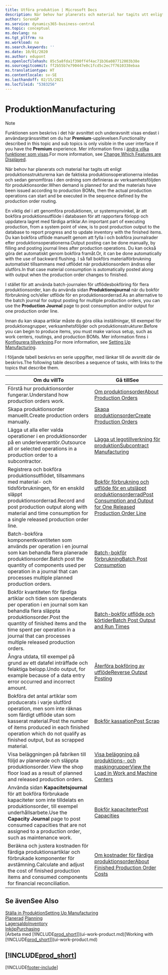 ```yaml
---
title: Utföra produktion | Microsoft Docs
description: När behov har planerats och material har tagits utt enligt produktionsstrukturerna kan de faktiska produktionsoperationerna inledas och sedan genomföras i den ordning som definieras av verksamhetsföljden för produktionsorder.
author: SorenGP
ms.service: dynamics365-business-central
ms.topic: conceptual
ms.devlang: na
ms.tgt_pltfrm: na
ms.workload: na
ms.search.keywords: ''
ms.date: 10/01/2020
ms.author: edupont
ms.openlocfilehash: 85c5a8fda1f390ff4f4ac71b36a087712003b38e
ms.sourcegitcommit: ff2b55b7e790447e0c1fcd5c2ec7f7610338ebaa
ms.translationtype: HT
ms.contentlocale: sv-SE
ms.lasthandoff: 02/15/2021
ms.locfileid: "5383256"
---
```

# <a name="manufacturing"></a><span data-ttu-id="026f2-103">Produktion</span><span class="sxs-lookup"><span data-stu-id="026f2-103">Manufacturing</span></span>
> [!NOTE]
> <span data-ttu-id="026f2-104">Funktionen som beskrivs i det här avsnittet och underavsnitt visas endast i användargränssnittet om du har **Premium**-upplevelsen.</span><span class="sxs-lookup"><span data-stu-id="026f2-104">Functionality described in this topic and sub topics is only visible in the user interface if you have the **Premium** experience.</span></span> <span data-ttu-id="026f2-105">Mer information finns i [ändra vilka funktioner som visas](ui-experiences.md).</span><span class="sxs-lookup"><span data-stu-id="026f2-105">For more information, see [Change Which Features are Displayed](ui-experiences.md).</span></span>

<span data-ttu-id="026f2-106">När behov har planerats och material har tagits utt enligt produktionsstrukturerna kan de faktiska produktionsoperationerna inledas och sedan genomföras i den ordning som definieras av verksamhetsföljden för produktionsorder.</span><span class="sxs-lookup"><span data-stu-id="026f2-106">When demand is planned for and the materials have been issued according to production BOMs, then the actual production operations can start and be executed in the sequence defined by the production order routing.</span></span>  

<span data-ttu-id="026f2-107">En viktig del i att genomföra produktionen, ur systemsynvinkel, är att bokföra produktionsutflöde i databasen för att rapportera förlopp och uppdatera lagret med färdiga artiklar.</span><span class="sxs-lookup"><span data-stu-id="026f2-107">An important part of executing production, from a system point of view, is to post production output to the database to report progress and to update inventory with the finished items.</span></span> <span data-ttu-id="026f2-108">Du kan bokföra utflöde manuellt genom att fylla i och bokföra journalrader efter produktionsoperationerna.</span><span class="sxs-lookup"><span data-stu-id="026f2-108">Output posting can be done manually, by filling and posting journal lines after production operations.</span></span> <span data-ttu-id="026f2-109">Du kan också göra det automatiskt genom bokföra framåt.</span><span class="sxs-lookup"><span data-stu-id="026f2-109">Or, it can be done automatically with the use of backward flushing.</span></span> <span data-ttu-id="026f2-110">I så fall bokförs materialförbrukning automatiskt tillsammans med utflödet när produktionsordern ändras eller slutförs.</span><span class="sxs-lookup"><span data-stu-id="026f2-110">In that case material consumption is automatically posted along with output when the production order changes to finished.</span></span>  

<span data-ttu-id="026f2-111">I stället för att använda batch-journalen för utflödesbokföring för flera produktionsorder, kan du använda sidan **Produktionsjournal** när du bokför förbrukning och/eller utflöde för en produktionsorderrad.</span><span class="sxs-lookup"><span data-stu-id="026f2-111">As an alternative to the batch journal for output posting for multiple production orders, you can use the **Production Journal** page to post consumption and/or output for one production order line.</span></span>

<span data-ttu-id="026f2-112">Innan du kan skapa artiklar måste du göra olika inställningar, till exempel för produktionsgrupper, verksamhetsföljder och produktionsstrukturer.</span><span class="sxs-lookup"><span data-stu-id="026f2-112">Before you can begin to produce items, you must make various setup, such as work centers, routings, and production BOMs.</span></span> <span data-ttu-id="026f2-113">Mer information finns i [Konfigurera tillverkning](production-configure-production-processes.md).</span><span class="sxs-lookup"><span data-stu-id="026f2-113">For more information, see [Setting Up Manufacturing](production-configure-production-processes.md).</span></span>

<span data-ttu-id="026f2-114">I följande tabell beskrivs en serie uppgifter, med länkar till de avsnitt där de beskrivs.</span><span class="sxs-lookup"><span data-stu-id="026f2-114">The following table describes a sequence of tasks, with links to the topics that describe them.</span></span>   

|<span data-ttu-id="026f2-115">**Om du vill**</span><span class="sxs-lookup"><span data-stu-id="026f2-115">**To**</span></span>|<span data-ttu-id="026f2-116">**Gå till**</span><span class="sxs-lookup"><span data-stu-id="026f2-116">**See**</span></span>|  
|------------|-------------|  
|<span data-ttu-id="026f2-117">Förstå hur produktionsorder fungerar.</span><span class="sxs-lookup"><span data-stu-id="026f2-117">Understand how production orders work.</span></span>|[<span data-ttu-id="026f2-118">Om produktionsorder</span><span class="sxs-lookup"><span data-stu-id="026f2-118">About Production Orders</span></span>](production-about-production-orders.md)|
|<span data-ttu-id="026f2-119">Skapa produktionsorder manuellt.</span><span class="sxs-lookup"><span data-stu-id="026f2-119">Create production orders manually.</span></span>|[<span data-ttu-id="026f2-120">Skapa produktionsorder</span><span class="sxs-lookup"><span data-stu-id="026f2-120">Create Production Orders</span></span>](production-how-to-create-production-orders.md)|
|<span data-ttu-id="026f2-121">Lägga ut alla eller valda operationer i en produktionsorder på en underleverantör.</span><span class="sxs-lookup"><span data-stu-id="026f2-121">Outsource all or selected operations in a production order to a subcontractor.</span></span>|[<span data-ttu-id="026f2-122">Lägga ut legotillverkning för produktion</span><span class="sxs-lookup"><span data-stu-id="026f2-122">Subcontract Manufacturing</span></span>](production-how-to-subcontract-manufacturing.md)|
|<span data-ttu-id="026f2-123">Registrera och bokföra produktionsutflödet, tillsammans med material- och tidsförbrukningen, för en enskild släppt produktionsorderrad.</span><span class="sxs-lookup"><span data-stu-id="026f2-123">Record and post production output along with material and time consumption for a single released production order line.</span></span>|[<span data-ttu-id="026f2-124">Bokför förbrukning och utflöde för en utsläppt produktionsorderrad</span><span class="sxs-lookup"><span data-stu-id="026f2-124">Post Consumption and Output for One Released Production Order Line</span></span>](production-how-to-register-consumption-and-output.md)|  
|<span data-ttu-id="026f2-125">Batch-bokföra komponentkvantiteten som används per operation i en journal som kan behandla flera planerade produktionsorder.</span><span class="sxs-lookup"><span data-stu-id="026f2-125">Batch post the quantity of components used per operation in a journal that can processes multiple planned production orders.</span></span>|[<span data-ttu-id="026f2-126">Batch-bokför förbrukning</span><span class="sxs-lookup"><span data-stu-id="026f2-126">Batch Post Consumption</span></span>](production-how-to-post-consumption.md)|
|<span data-ttu-id="026f2-127">Bokför kvantiteten för färdiga artiklar och tiden som spenderats per operation i en journal som kan behandla flera släppta produktionsorder.</span><span class="sxs-lookup"><span data-stu-id="026f2-127">Post the quantity of finished items and the time spent per operation in a journal that can processes multiple released production orders.</span></span>|[<span data-ttu-id="026f2-128">Batch-bokför utflöde och körtider</span><span class="sxs-lookup"><span data-stu-id="026f2-128">Batch Post Output and Run Times</span></span>](production-how-to-post-output-quantity.md)|
|<span data-ttu-id="026f2-129">Ångra utdata, till exempel på grund av ett datafel inträffade och felaktiga belopp.</span><span class="sxs-lookup"><span data-stu-id="026f2-129">Undo output, for example because of a data entry error occurred and incorrect amount.</span></span>  |[<span data-ttu-id="026f2-130">Återföra bokföring av utflöde</span><span class="sxs-lookup"><span data-stu-id="026f2-130">Reverse Output Posting</span></span>](production-how-to-reverse-output-posting.md)|  
|<span data-ttu-id="026f2-131">Bokföra det antal artiklar som producerats i varje slutförd operation, men som inte räknas som färdigt utflöde utan som kasserat material.</span><span class="sxs-lookup"><span data-stu-id="026f2-131">Post the number of items produced in each finished operation which do not qualify as finished output, but as scrapped material.</span></span>|[<span data-ttu-id="026f2-132">Bokför kassation</span><span class="sxs-lookup"><span data-stu-id="026f2-132">Post Scrap</span></span>](production-how-to-post-scrap.md)|
|<span data-ttu-id="026f2-133">Visa beläggningen på fabriken till följd av planerade och släppta produktionsorder.</span><span class="sxs-lookup"><span data-stu-id="026f2-133">View the shop floor load as a result of planned and released production orders.</span></span>|[<span data-ttu-id="026f2-134">Visa beläggning på produktions- och maskingrupper</span><span class="sxs-lookup"><span data-stu-id="026f2-134">View the Load in Work and Machine Centers</span></span>](production-how-to-view-the-load-on-work-centers.md)|      
|<span data-ttu-id="026f2-135">Använda sidan **Kapacitetsjournal** för att bokföra förbrukade kapaciteter som inte tilldelats en produktionsorder, till exempel underhållsarbete.</span><span class="sxs-lookup"><span data-stu-id="026f2-135">Use the **Capacity Journal** page to post consumed capacities that are not assigned to a production order, such as maintenance work.</span></span>|[<span data-ttu-id="026f2-136">Bokför kapaciteter</span><span class="sxs-lookup"><span data-stu-id="026f2-136">Post Capacities</span></span>](production-how-to-post-capacities.md)|  
|<span data-ttu-id="026f2-137">Beräkna och justera kostnaden för färdiga produktionsartiklar och förbrukade komponenter för avstämning.</span><span class="sxs-lookup"><span data-stu-id="026f2-137">Calculate and adjust the cost of finished production items and consumed components for financial reconciliation.</span></span>|[<span data-ttu-id="026f2-138">Om kostnader för färdiga produktionsorder</span><span class="sxs-lookup"><span data-stu-id="026f2-138">About Finished Production Order Costs</span></span>](finance-about-finished-production-order-costs.md)|  

## <a name="see-also"></a><span data-ttu-id="026f2-139">Se även</span><span class="sxs-lookup"><span data-stu-id="026f2-139">See Also</span></span>  
[<span data-ttu-id="026f2-140">Ställa in Produktion</span><span class="sxs-lookup"><span data-stu-id="026f2-140">Setting Up Manufacturing</span></span>](production-configure-production-processes.md)  
<span data-ttu-id="026f2-141">[Planerad](production-planning.md)    </span><span class="sxs-lookup"><span data-stu-id="026f2-141">[Planning](production-planning.md)    </span></span>  
[<span data-ttu-id="026f2-142">Lagersaldo</span><span class="sxs-lookup"><span data-stu-id="026f2-142">Inventory</span></span>](inventory-manage-inventory.md)  
[<span data-ttu-id="026f2-143">Inköp</span><span class="sxs-lookup"><span data-stu-id="026f2-143">Purchasing</span></span>](purchasing-manage-purchasing.md)  
<span data-ttu-id="026f2-144">[Arbeta med [!INCLUDE[prod_short](includes/prod_short.md)]](ui-work-product.md)</span><span class="sxs-lookup"><span data-stu-id="026f2-144">[Working with [!INCLUDE[prod_short](includes/prod_short.md)]](ui-work-product.md)</span></span>

## [!INCLUDE[prod_short](includes/free_trial_md.md)]  


[!INCLUDE[footer-include](includes/footer-banner.md)]